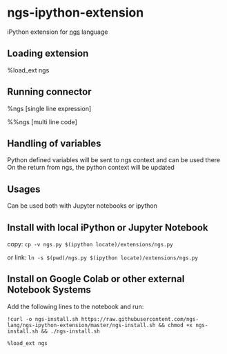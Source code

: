 # ngs-ipython-extension
iPython extension for [ngs](https://github.com/ngs-lang/ngs) language

## Loading extension
%load_ext ngs

## Running connector
%ngs [single line expression]

%%ngs [multi line code]

## Handling of variables
Python defined variables will be sent to ngs context and can be used there
On the return from ngs, the python context will be updated

## Usages
Can be used both with Jupyter notebooks or ipython

## Install with local iPython or Jupyter Notebook
copy: `cp -v ngs.py $(ipython locate)/extensions/ngs.py`

or link: `ln -s $(pwd)/ngs.py $(ipython locate)/extensions/ngs.py`


## Install on Google Colab or other external Notebook Systems
Add the following lines to the notebook and run:

`!curl -o ngs-install.sh https://raw.githubusercontent.com/ngs-lang/ngs-ipython-extension/master/ngs-install.sh && chmod +x ngs-install.sh && ./ngs-install.sh`

`%load_ext ngs`